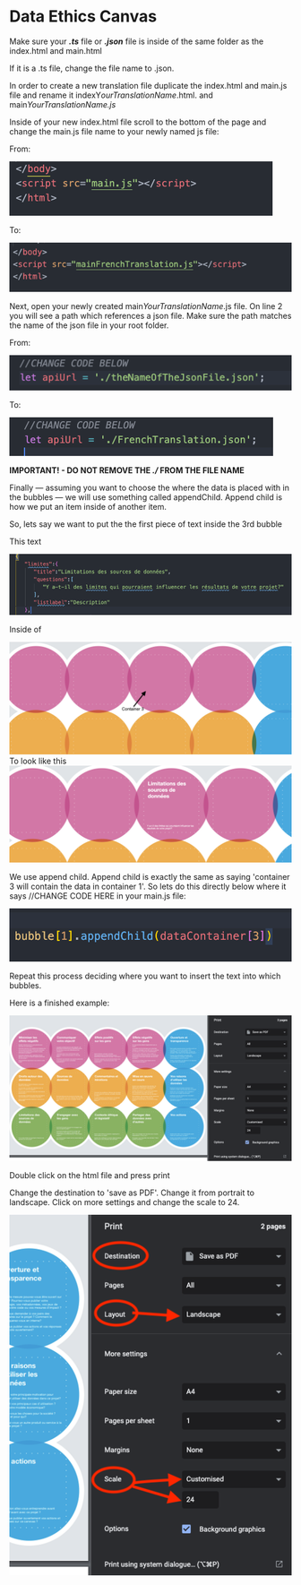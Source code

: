 # Data Ethics Canvas

Make sure your ***.ts*** file or ***.json*** file is inside of the same folder as the index.html and main.html

If it is a .ts file, change the file name to .json.

In order to create a new translation file duplicate the index.html and main.js file and rename it indexY*ourTranslationName*.html. and main*YourTranslationName.js*

Inside of your new index.html file scroll to the bottom of the page and change the main.js file name to your newly named js file:

From:

<img src="./InstructionAssets/Untitled.png"/>

To:

<img src="./InstructionAssets/Untitled 1.png"/>

Next, open your newly created main*YourTranslationName*.js file. On line 2 you will see a path which  references a json file. Make sure the path matches the name of the json file in your root folder. 

From:

<img src="./InstructionAssets/Untitled 2.png"/>

To:

<img src="./InstructionAssets/Untitled 3.png"/>

**IMPORTANT! - DO NOT REMOVE THE *./* FROM THE FILE NAME**

Finally — assuming you want to choose the where the data is placed with in the bubbles — we will use something called appendChild. Append child is how we put an item inside of another item.

So, lets say we want to put the the first piece of text inside the 3rd bubble

This text

<img src="./InstructionAssets/Untitled 4.png"/>

Inside of 

<img src="./InstructionAssets/Screenshot_2021-06-03_at_10.23.04.png"/>
To look like this


<img src="./InstructionAssets/Untitled 5.png"/>

We use append child. Append child is exactly the same as saying 'container 3 will contain the data in container 1'. So lets do this directly below where it says //CHANGE CODE HERE  in your main.js file: 


<img src="./InstructionAssets/Untitled 6.png"/>

Repeat this process deciding where you want to insert the text into which bubbles. 

Here is a finished example:


<img src="./InstructionAssets/Untitled 7.png"/>

Double click on the html file and press print

Change the destination to 'save as PDF'. Change it from portrait to landscape. Click on more settings and change the scale to 24.


<img src="./InstructionAssets/Untitled 8.png"/>